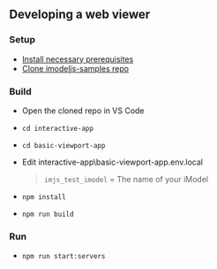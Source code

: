## Developing a web viewer

### Setup
- [Install necessary prerequisites]($docs/getting-started/development-prerequisites)
- [Clone imodeljs-samples repo](https://github.com/imodeljs/imodeljs-samples)

### Build
- Open the cloned repo in VS Code
- `cd interactive-app`
- `cd basic-viewport-app`
- Edit interactive-app\basic-viewport-app\.env.local
    > `imjs_test_imodel` = The name of your iModel<br/>

- `npm install`
- `npm run build`

### Run
- `npm run start:servers`
